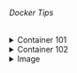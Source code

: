 ###### Docker Tips
<details>
  <summary>Container 101</summary>

> >- **Docker CLI**<br/>
>  - `docker` _Docker üzerinde kullanabileceğimiz tüm komutları listeler._<br/><br/>
>  - `docker info` _Docker hakkında genel bilgileri verir._<br/><br/>
>  - `docker container --help` _Docker container komutu ile birlikte kullanabileceğim komutları listeler._<br/><br/>
>  - `docker image --help` _Docker image komutu ile birlikte kullanabileceğim komutları listeler._<br/><br/>
>  - `docker image rm --help` _Docker image rm komutu ile birlikte kullanabileceğim komutları listeler._<br/>

> >- **Container Temelleri**<br/>
>  - `docker container run --name new_app1 mtopgul/app1` _Docker container oluştur ve çalıştır._<br/><br/>
>  - `docker run -p 8085:8085 --name web_app mtopgul/web-app1` _Docker container oluştur ve çalıştır._<br/><br/>
>  - `docker run -d -p 8085:8085 --name web_app mtopgul/web-app1` _Docker container oluştur ve arka planda çalıştır._<br/><br/>
>  - `docker run --rm mtopgul/web-app1` _Docker container oluştur, çalıştırır ve container durduğunda containeri siler._<br/><br/>
>  - `docker container ls -a` _Docker container oluştur ve çalıştır._<br/><br/>
>  - `docker logs <CONTAINER_ID, CONTAINER_NAME> -f` _Container loglarını gösterir._<br/><br/>
>  - `docker start <CONTAINER_ID, CONTAINER_NAME> -f` _Container'ı çalıştırır._<br/><br/>
>  - `docker stop <CONTAINER_ID, CONTAINER_NAME> -f` _Container'ı durdurur._<br/><br/>
>  - `docker container rm <CONTAINER_ID> <CONTAINER_ID> ... -f` _Containerları siler._<br/><br/>
>  - `docker rmi <CONTAINER_ID> <CONTAINER_ID> ... -f` _Containerları siler._<br/><br/>
>  - `docker container prune` _Çalışmayan tüm containerleri siler._<br/><br/>
>  - `docker image prune -a` _Tüm imageları siler._<br/><br/>
>  - `docker exec -it <CONTAINER_NAME, CONTAINER_ID> sh` _Continer içerisinde komut satırı açar._<br/><br/>

> >- **Docker Volume**<br/>
>  - `docker volume ls` _Volumeleri listeler._<br/><br/>
>  - `docker volume rm <VOLUME_NAME>` _Volumeu siler._<br/><br/>
>  - `docker volume prune` _Kullanılmayan volumeleri siler._<br/><br/>
>  - `docker volume create <VOLUME_NAME>` _Volumeleri oluşturur._<br/><br/>
>  - `docker volume inspect <VOLUME_NAME>` _Volume detaylarını gösteririr._<br/><br/>
>  - `docker run -v <VOLUME_NAME>:/<NEW_FILE> -p 8085:8085 --name web_app mtopgul/web-app1` _Image oluşturur ve volume ile bağlar._<br/><br/>
>  - `docker run -v <VOLUME_NAME>:/<NEW_FILE>:ro -p 8085:8085 --name web_app mtopgul/web-app1` _Image oluşturur ve volume ile bağlar. Burda volume sadece READ ONLY'dir yazma işlemi yapılamaz._<br/><br/>

> >- **Bind Mounts**<br/>
>  - `docker container run -d -p 80:80 -v C:\docker-staff\container101\website:/usr/share/nginx/html --name my_web nginx` _Bind Mounts._
</details>

<details>
  <summary>Container 102</summary>

> >- **Network**<br/>
>  - `CTRL + PQ` _Container ile konsol bağlantısını keser ama containeri kapatmaz._<br/><br/>
>  - `dokcer network ls` _Networkleri listeler._<br/><br/>
>  - `dokcer network inspect <NETWORK_NAME>` _Network detaylarını gösterir._<br/><br/>
>  - `docker container run -d -p 8080:8080 --net host --name <CONTAINER_NAME> <IMAGE_NAME>` _Conteineri host networküne bağlar._<br/><br/>
>  - `docker network create <NETWORK_NAME> --driver bridge` _Yeni bir network oluşturur._<br/><br/>
>  - `docker network create <NETWORK_NAME> --driver=bridge --subnet=10.10.0.0/16 --ip-range=10.10.10.0/24 --gateway=10.10.10.10` _Özelleştirilmiş bağlantı ayarlı bir network oluşturur._<br/><br/>
>  - `docker network connect <NETWORK_NAME> <CONTAINER_ID>` _Containeri yeni bir networke bağlar._<br/><br/>
>  - `docker network disconnect <NETWORK_NAME> <CONTAINER_ID>` _Containeri networkten çıkarır._<br/><br/>
>  - `docker network rm <NETWORK_NAME>` _Networkü siler._<br/><br/>

> >- **Logging**<br/>
>  - `docker logs <CONTAINER_ID>` _Container loglarını gösterir._<br/><br/>
>  - `docker logs <CONTAINER_ID> -f` _Container loglarını gösterir ve konsolu canlı olarak takip et._<br/><br/>
>  - `docker logs <CONTAINER_ID> --since 5m` _Container loglarını (Son 5 dk) gösterir._<br/><br/>
>  - `docker logs <CONTAINER_ID> --until 5m` _Container loglarını (Son 5 dk hariç) gösterir._<br/><br/>
>  - `docker logs <CONTAINER_ID> -t` _Container loglarını başında oluşturulduğu tarih ile birlikte gösterir._<br/><br/>
>  - `docker logs <CONTAINER_ID> --tail 2` _Son 2 satır container logunu gösterir._<br/><br/>

> >- **Stats and Top**<br/>
>  - `docker top <CONTAINER_ID>` _Container PID, TIME, CMD gibi verilerini gösterir._<br/><br/>
>  - `docker stats` _Tüm containerın hafıza kullanım bilgilerini gösterir._<br/><br/>
>  - `docker stats <CONTAINER_ID>` _Containerların hafıza kullanım bilgilerini gösterir._<br/><br/>

> >- **CPU and Memory Limits**<br/>
>  - `docker container run -d -p 8080:8080 --name w001 --memory=100m <IMAGE_NAME>` _Containera maximum memory limiti atar._<br/><br/>
>  - `docker container run -d -p 8080:8080 --name w001 --memory=100m --memory-swap=200m <IMAGE_NAME>` _Containera maximum 
      memory limiti ve swap alanı atar. Böylece eğer containerin memorysi dolsa bile çökmez, swap alanını kullanabilir._<br/><br/>
>  - `docker container run -d -p 8080:8080 --name w01 --cpus="1.5" <IMAGE_NAME>` _Bilgisayar içinde bulunan çekirdeklerden sadece 1.5 tanesini kullanabileceğini belirtir._<br/><br/>
>  - `docker container run -d -p 8080:8080 --name w01 --cpuset-cpus="0,3" <IMAGE_NAME>` _Bilgisayar içinde bulunan çekirdeklerden 0. ve 3. numaralı çekirdekleri kullanabileceğini belirtir._<br/><br/>

> >- **Environment Variables**<br/>
>  - `Get-ChildItem Env:` _Windows'ta tüm ortam değişkenlerini gösterir._<br/><br/>
>  - `$Env:JAVA_HOME` _Windows'ta isme göre ortam değişkenlenini gösterir._<br/><br/>
>  - `$Env:test="JAVA DEV"` _Windows'ta yeni bir ortam değişkenlenini oluşturur._<br/><br/>
>  - `printenv` _Linux'ta tüm ortam değişkenlerini gösterir._<br/><br/>
>  - `echo $JAVA_HOME` _Linux'ta isme göre ortam değişkenlenini gösterir._<br/><br/>
>  - `export test="JAVA DEV"` _Linux'ta yeni bir ortam değişkenlenini oluşturur._<br/><br/>
>  - `docker container run --env USER=MUHAMMED <CONTAINER_ID>` _Containera yeni bir ortam değişkeni ekler._<br/><br/>
>  - `docker container run --env TEMP <CONTAINER_ID>` _Bulunduğu makina üzerinde ki ortam değişkenini containera ortam değişkeni olarak ekler._<br/><br/>
>  - `docker container run --env-file .\env-list.txt <CONTAINER_ID>` _Dosya içerisinde bulunan değerleri containera ortam değişkeni olarak ekler._<br/><br/>

</details>


<details>
  <summary>Image</summary>

> >- **Dockerfile**<br/> 
> - `docker image build -t <IMAGE_NAME> .` _Dockerfile'dan image üretir._<br/><br/>
> - `docker history <IMAGE_NAME> .` _Image'ın katmanlarını gösterir._<br/><br/>
>>***Dockerfile Parametreleri***
>> - `FROM` Oluşturulacak imajın hangi imajdan oluşturulacağını belirten talimat. Dockerfile içerisinde geçmesi mecburi tek talimat budur. Mutlaka olmalıdır.
>>  - `Ör`: FROM ubuntu:18.04<br/><br/>
>> - `LABEL` İmaj metadata’sına key=value şeklinde değer çiftleri eklemek için kullanılır. Örneğin team=development şeklinde bir etiket eklenerek bu imajın development ekibinin kullanması için yaratıldığı belirtilebilir.
>>  - `Ör`: LABEL version:1.0.8<br/><br/>
>> - `RUN` İmaj oluşturulurken shell’de bir komut çalıştırmak istersek bu talimat kullanılır. Örneğin apt-get install xxx ile xxx isimli uygulamanın bu imaja yüklenmesi sağlanabilir.
>>  - `Ör`: RUN apt-get update<br/><br/>
>> - `WORKDIR` cd xxx komutuyla ile istediğimiz klasöre geçmek yerine bu talimat kullanılarak istediğimiz klasöre geçer ve oradan çalışmaya devam ederiz.
>>  - `Ör`: WORKDIR /usr/src/app<br/><br/>
>> - `USER` gireceğimiz komutları hangi kullanıcı ile çalıştırmasını istiyorsak bu talimat ile onu seçebiliriz.
>>  - `Ör`: USER poweruser<br/><br/>
>> - `COPY` İmaj içine dosya veya klasör kopyalamak için kullanırız
>>  - `Ör`: COPY /source /user/src/app<br/><br/>
>> - `ADD` COPY ile aynı işi yapar yani dosya ya da klasör kopyalarsınız. Fakat ADD bunun yanında dosya kaynağının bir url olmasına da izin verir. Ayrıca ADD ile kaynak olarak bir .tar dosyası belirtilirse bu dosya imaja .tar olarak sıkıştırılmış haliyle değil de açılarak kopyalanır.
>>  - `Ör`: ADD https://wordpress.org/latest.tar.gz /temp<br/><br/>
>> - `ENV` Imaj içinde environment variable tanımlamak için kullanılır
>>  - `Ör`: ENV TEMP_FOLDER="/temp"<br/><br/>
>> - `ARG` ARG ile de variable tanımlarsınız. Fakat bu variable sadece imaj oluşturulurken yani build aşamasında kullanılır. Imajın oluşturulmuş halinde bu variable bulunmaz. ENV ile imaj oluşturulduktan sonra da imaj içinde olmasını istediğiniz variable tanımlarsınız, ARG ile sadece oluştururken kullanmanız gereken variable tanımlarsınız.
>>  - `Ör`: ARG VERSION:1.0<br/><br/>
>> - `VOLUME` Imaj içerisinde volume tanımlanamızı sağlayan talimat. Eğer bu volume host sistemde varsa container bunu kullanır. Yoksa yeni volume oluşturur.
>>  - `Ör`: VOLUME /myvol<br/><br/>
>> - `EXPOSE` Bu imajdan oluşturulacak containerların hangi portlar üstünden erişilebileceğini yani hangi portların yayınlanacağını bu talimatla belirtirsiniz.
>>  - `Ör`: EXPOSE 80/tcp<br/><br/>
>> - `ENTRYPOINT` Bu talimat ile bir containerın çalıştırılabilir bir uygulama gibi ayarlanabilmesini sağlarsınız.
>>  - `Ör`: ENTRYPOINT ["/usr/sbin/apache2ctl", "-D", "FOREGROUND"]<br/><br/>
>> - `CMD` Bu imajdan container yaratıldığı zaman varsayılan olarak çalıştırmasını istediğiniz komutu bu talimat ile belirlersiniz.
>>  - `Ör`: CMD java merhaba<br/><br/>
>> - `HEALTHCHECK` Bu talimat ile Docker'a bir konteynerin hala çalışıp çalışmadığını kontrol etmesini söylebiliriz. Docker varsayılan olarak container içerisinde çalışan ilk processi izler ve o çalıştığı sürece container çalışmaya devam eder. Fakat process çalışsa bile onun düzgün işlem yapıp yapmadığına bakmaz. HEALTHCHECK ile buna bakabilme imkanına kavuşuruz.
>>  - `Ör`: HEALTHCHECK --interval=5m --timeout=3s CMD curl -f http://localhost/ || exit 1<br/><br/>
>> - `SHELL` Dockerfile'ın komutları işleyeceği shell'in hangisi olduğunu belirtiriz. Linux için varsayılan shell ["/bin/sh", "-c"],Windows için ["cmd", "/S", "/C"]. Bunları SHELL talimatı ile değiştirebiliriz.
>>  - `Ör`: SHELL ["powershell", "-command"]<br/><br/>
>
> >- **Add vs Copy**<br/>
> - `COPY` _ile sadece mevcut bir dosyayı image içine atabiliriz._<br/><br/>
> - `COPY` _ile eğer sıkıştırılmış bir dosya atarsak **tar, zip. vb.** dosyayı açmadan atar._<br/><br/>
> - `ADD` _ile mevcut dosyaları ve urlden alınan dosyaları image içine atabiliriz._<br/><br/>
> - `ADD` _ile eğer sıkıştırılmış bir dosya atarsak **tar, zip. vb.** dosyayı açarak atar._<br/><br/>
> - `ADD` _ile urlden sıkıştırılmış bir dosya atarsak **tar, zip. vb.** dosyayı **açmadan** atar._<br/><br/>
> 
> >- **ENTRYPOINT vs CMD**<br/>
> - `CMD` _ile `ENTRYPOINT` neredeyse aynıdır. Fakat `CMD` ile girilen komutu `docker container run` esnasında ezebilirim ._<br/><br/>
>  - `Ör`: `docker container run <CONTAINER_NAME>` komutu ile Dockerfile'da yazılı olan `CMD` komutu çalışır. Fakat `docker container run <CONTAINER_NAME> ls` 
      komutu ile container içinde bulunan dosyayı listeler.
> - `ENTRYPOINT` _Çalışma zamanında değiştirilemez._<br/><br/>
> - `ENTRYPOINT` ve `CMD` _Dockerfile içerisinde aynı anda bulunursa, Docker `CMD` içinde olan parametreleri `ENTRYPOINT`'e parametre olarak geçer ve `ENTRYPOINT`'i çalıştırır._<br/><br/>
> - `ENTRYPOINT` ve `CMD` _Dockerfile içerisinde aynı anda bulunursa, `ENTRYPOINT`'e parametre geçme imkanı sağlanmış olur._<br/><br/>
>  - `docker container run <CONTAINER_NAME> 8.8.8.8`
>
> >- **EXEC vs SHELL**<br/>
> - `Exec Form` _ile ortam değişkenlerine **erişemeyiz**._
>  - `Ör`: `CMD ["echo", "$MSG"]`<br/><br/>
> - `Shell Form` _ile ortam değişkenlerine **erişebiliriz**._
>  - `Ör`: `CMD echo $MSG`<br/><br/>
> - `ENTRYPOINT` ve `CMD` _komutlarını beraber kullanacaksak mutlaka **exec form** kullanılmalıdır._<br/><br/>
>
> >- **Multi Stage Build**<br/>
> - `docker cp <CONTAINER_NAME>:/usr/src/uygulama .` _container içinde bilgisayara dosya kopyalar._
</details>